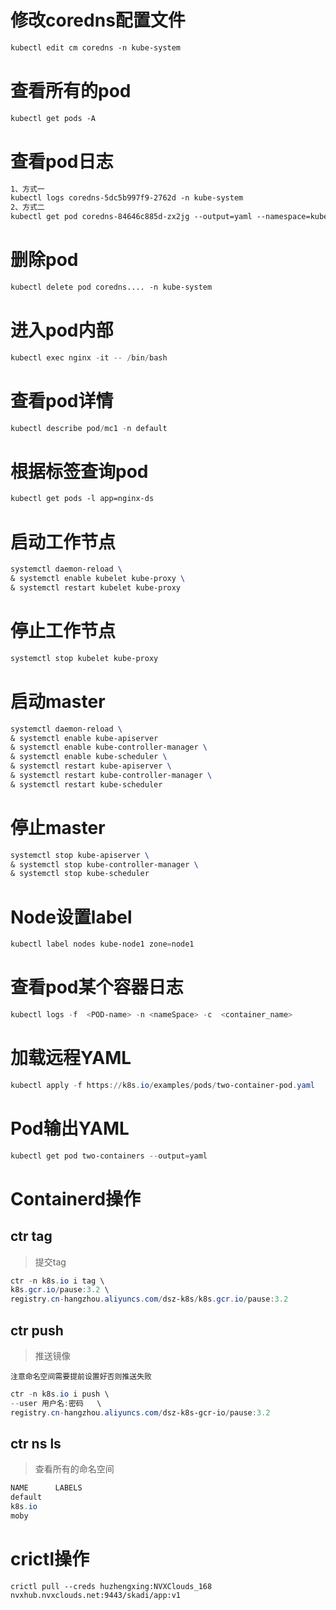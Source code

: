 # 修改coredns配置文件
```tex
kubectl edit cm coredns -n kube-system
```

# 查看所有的pod
```tex
kubectl get pods -A
```

# 查看pod日志
```tex
1、方式一
kubectl logs coredns-5dc5b997f9-2762d -n kube-system
2、方式二
kubectl get pod coredns-84646c885d-zx2jg --output=yaml --namespace=kube-system
```

# 删除pod
```tex
kubectl delete pod coredns.... -n kube-system
```

# 进入pod内部
```powershell
kubectl exec nginx -it -- /bin/bash
```

# 查看pod详情

```powershell
kubectl describe pod/mc1 -n default
```

# 根据标签查询pod
```tex
kubectl get pods -l app=nginx-ds
```

# 启动工作节点
```tex
systemctl daemon-reload \
& systemctl enable kubelet kube-proxy \
& systemctl restart kubelet kube-proxy
```


# 停止工作节点
```tex
systemctl stop kubelet kube-proxy
```

# 启动master
```tex
systemctl daemon-reload \
& systemctl enable kube-apiserver 
& systemctl enable kube-controller-manager \ 
& systemctl enable kube-scheduler \
& systemctl restart kube-apiserver \
& systemctl restart kube-controller-manager \
& systemctl restart kube-scheduler
```


# 停止master
```tex
systemctl stop kube-apiserver \
& systemctl stop kube-controller-manager \
& systemctl stop kube-scheduler
```

# Node设置label

```powershell
kubectl label nodes kube-node1 zone=node1
```

# 查看pod某个容器日志

```powershell
kubectl logs -f  <POD-name> -n <nameSpace> -c  <container_name> 
```

# 加载远程YAML

```powershell
kubectl apply -f https://k8s.io/examples/pods/two-container-pod.yaml
```

# Pod输出YAML

```powershell
kubectl get pod two-containers --output=yaml
```

# Containerd操作

## ctr tag

> 提交tag

```powershell
ctr -n k8s.io i tag \
k8s.gcr.io/pause:3.2 \
registry.cn-hangzhou.aliyuncs.com/dsz-k8s/k8s.gcr.io/pause:3.2
```

##  ctr push

> 推送镜像

`注意命名空间需要提前设置好否则推送失败`

```powershell
ctr -n k8s.io i push \
--user 用户名:密码   \
registry.cn-hangzhou.aliyuncs.com/dsz-k8s-gcr-io/pause:3.2
```

## ctr ns ls 

> 查看所有的命名空间

```powershell
NAME      LABELS 
default        
k8s.io         
moby 
```

# crictl操作

```shell
crictl pull --creds huzhengxing:NVXClouds_168   nvxhub.nvxclouds.net:9443/skadi/app:v1
```






